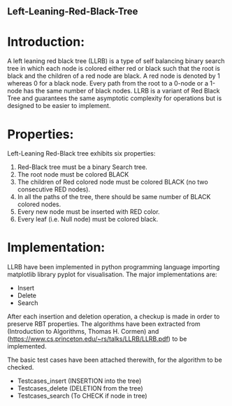 ## Left-Leaning-Red-Black-Tree
# Introduction:
A left leaning red black tree (LLRB) is a type of self balancing binary search tree in which each node is colored either red or black such that the root is black and the children of a red node are black. A red node is denoted by 1 whereas 0 for a black node. Every path from the root to a 0-node or a 1-node has the same number of black nodes. LLRB is a variant of Red Black Tree and guarantees the same asymptotic complexity for operations but is designed to be easier to implement.

# Properties:
Left-Leaning Red-Black tree exhibits six properties:
1. Red-Black tree must be a binary Search tree.
2. The root node must be colored BLACK
3. The children of Red colored node must be colored BLACK (no two consecutive RED nodes).
4. In all the paths of the tree, there should be same number of BLACK colored nodes.
5. Every new node must be inserted with RED color.
6. Every leaf (i.e. Null node) must be colored black.

# Implementation:
LLRB have been implemented in python programming language importing matplotlib library pyplot for visualisation. The major implementations are:
* Insert
* Delete
* Search

After each insertion and deletion operation, a checkup is made in order to preserve RBT properties.
The algorithms have been extracted from (Introduction to Algorithms, Thomas H. Cormen) and (https://www.cs.princeton.edu/~rs/talks/LLRB/LLRB.pdf) to be implemented.

The basic test cases have been attached therewith, for the algorithm to be checked.
- Testcases_insert (INSERTION into the tree)
- Testcases_delete (DELETION from the tree)
- Testcases_search (To CHECK if node in tree)
